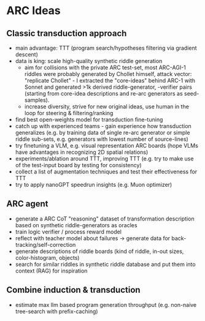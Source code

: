 # ARC Ideas

## Classic transduction approach
- main advantage: TTT (program search/hypotheses filtering via gradient descent)
- data is king: scale high-quality synthetic riddle generation
	- aim for collisions with the private ARC test-set, most ARC-AGI-1 riddles were probably generated by Chollet himself, attack vector: "replicate Chollet" - I extracted the "core-ideas" behind ARC-1 with Sonnet and generated >1k derived riddle-generator, -verifier pairs (starting from core-idea descriptions and re-arc generators as seed-samples).
	- increase diversity, strive for new original ideas, use human in the loop for steering & filtering/ranking
- find best open-weights model for transduction fine-tuning
- catch up with experienced teams - gain experience how transduction generalizes (e.g. by training data of single re-arc generator or simple riddle sub-sets, e.g. generators with lowest number of source-lines)
- try finetuning a VLM, e.g. visual representation ARC boards (hope VLMs have advantages in recognizing 2D spatial relations)
- experiments/ablation around TTT, improving TTT (e.g. try to make use of the test-input board by testing for consistency)
- collect a list of augmentation techniques and test their effectiveness for TTT
- try to apply nanoGPT speedrun insights (e.g. Muon optimizer)


## ARC agent
- generate a ARC CoT "reasoning" dataset of transformation description based on synthetic riddle-generators as oracles
- train logic verifier / process reward model
- reflect with teacher model about failures -> generate data for back-tracking/self-correction
- generate descriptions of riddle boards (kind of riddle, in-out sizes, color-histogram, objects)
- search for similar riddles in synthetic riddle database and put them into context (RAG) for inspiration


## Combine induction & transduction
- estimate max llm based program generation throughput (e.g. non-naive tree-search with prefix-caching)

